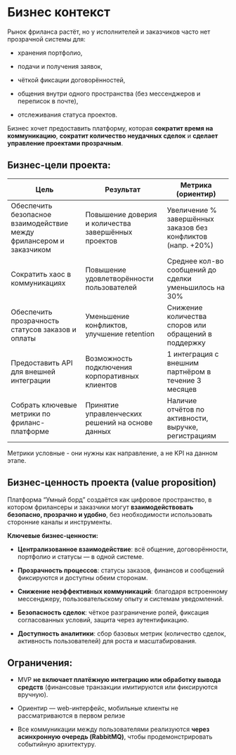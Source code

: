 # Бизнес контекст

Рынок фриланса растёт, но у исполнителей и заказчиков часто нет прозрачной системы для:

- хранения портфолио,
    
- подачи и получения заявок,
    
- чёткой фиксации договорённостей,
    
- общения внутри одного пространства (без мессенджеров и переписок в почте),
    
- отслеживания статуса проектов.
    

Бизнес хочет предоставить платформу, которая **сократит время на коммуникацию**, **сократит количество неудачных сделок** и **сделает управление проектами прозрачным**.


## Бизнес-цели проекта:

|Цель|Результат|Метрика (ориентир)|
|---|---|---|
|Обеспечить безопасное взаимодействие между фрилансером и заказчиком|Повышение доверия и количества завершённых проектов|Увеличение % завершённых заказов без конфликтов (напр. +20%)|
|Сократить хаос в коммуникациях|Повышение удовлетворённости пользователей|Среднее кол-во сообщений до сделки уменьшилось на 30%|
|Обеспечить прозрачность статусов заказов и оплаты|Уменьшение конфликтов, улучшение retention|Снижение количества споров или обращений в поддержку|
|Предоставить API для внешней интеграции|Возможность подключения корпоративных клиентов|1 интеграция с внешним партнёром в течение 3 месяцев|
|Собрать ключевые метрики по фриланс-платформе|Принятие управленческих решений на основе данных|Наличие отчётов по активности, выручке, регистрациям|

Метрики условные - они нужны как направление, а не KPI на данном этапе.

## Бизнес-ценность проекта (value proposition)

Платформа “Умный борд” создаётся как цифровое пространство, в котором фрилансеры и заказчики могут **взаимодействовать безопасно, прозрачно и удобно**, без необходимости использовать сторонние каналы и инструменты.

**Ключевые бизнес-ценности:**

- **Централизованное взаимодействие**: всё общение, договорённости, портфолио и статусы — в одной системе.
    
- **Прозрачность процессов**: статусы заказов, финансов и сообщений фиксируются и доступны обеим сторонам.
    
- **Снижение неэффективных коммуникаций**: благодаря встроенному мессенджеру, пользовательскому опыту и системам уведомлений.
    
- **Безопасность сделок**: чёткое разграничение ролей, фиксация согласованных условий, защита через аутентификацию.
    
- **Доступность аналитики**: сбор базовых метрик (количество сделок, активность пользователей) для роста и масштабирования.
##  Ограничения:

- MVP **не включает платёжную интеграцию или обработку вывода средств** (финансовые транзакции имитируются или фиксируются вручную).
    
- Ориентир — web-интерфейс, мобильные клиенты не рассматриваются в первом релизе
    
- Все коммуникации между пользователями реализуются **через асинхронную очередь (RabbitMQ)**, чтобы продемонстрировать событийную архитектуру.

